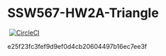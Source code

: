 # SSW567-HW2A-Triangle

[![<nathsouza>](https://circleci.com/gh/<nathsouza>/<SSW567-HW2A-Triangle>.svg?style=svg)](https://app.circleci.com/pipelines/github/<nathsouza>/<SSW567-HW2A-Triangle>?branch=main&filter=all)
 [![CircleCI](https://circleci.com/<VCS>/<nathsouza>/<SSW567-HW2A-Triangle>.svg?style=svg&circle-token=<e25f23fc3fef9d9ef0d4cb20604497b16ec7ee3f>)](<LINK>)

e25f23fc3fef9d9ef0d4cb20604497b16ec7ee3f
